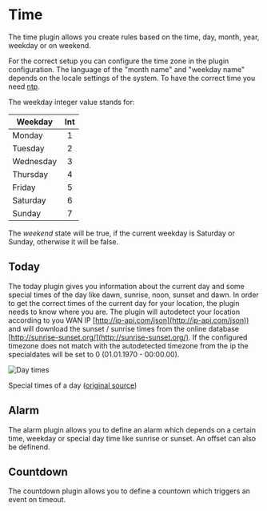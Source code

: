 # Time

The time plugin allows you create rules based on the time, day, month, year, weekday or on weekend.

For the correct setup you can configure the time zone in the plugin configuration. The language
of the "month name" and "weekday name" depends on the locale settings of the system. To have the correct
time you need [ntp](https://en.wikipedia.org/wiki/Network_Time_Protocol).

The weekday integer value stands for:

| Weekday       | Int           |
| ------------- |:-------------:|
| Monday        | 1             |
| Tuesday       | 2             |
| Wednesday     | 3             |
| Thursday      | 4             |
| Friday        | 5             |
| Saturday      | 6             |
| Sunday        | 7             |


The *weekend* state will be true, if the current weekday is Saturday or Sunday, otherwise it will be false.

## Today

The today plugin gives you information about the current day and some special times of the day like
dawn, sunrise, noon, sunset and dawn. In order to get the correct times of the current day for your location, the plugin needs to know where
you are. The plugin will autodetect your location according to you WAN IP  [http://ip-api.com/json](http://ip-api.com/json))
and will download the sunset / sunrise times from the online database [http://sunrise-sunset.org/](http://sunrise-sunset.org/).
If the configured timezone does not match with the autodetected timezone from the ip the specialdates will be set to 0 (01.01.1970 - 00:00.00).

![Day times](https://raw.githubusercontent.com/guh/nymea-plugins/master/datetime/docs/images/day-times.png "Day times")

Special times of a day ([original source](https://en.wikipedia.org/wiki/Twilight#/media/File:Twilight_description_full_day.svg))

## Alarm

The alarm plugin allows you to define an alarm which depends on a certain time, weekday or special day time like sunrise or
sunset. An offset can also be definend.

## Countdown
The countdown plugin allows you to define a countown which triggers an event on timeout.
